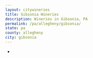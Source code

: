 ```yaml
---
layout: citywineries
title: Gibsonia Wineries
description: Wineries in Gibsonia, PA
permalink: /pa/allegheny/gibsonia/
state: pa
county: allegheny
city: gibsonia
---
```

-
